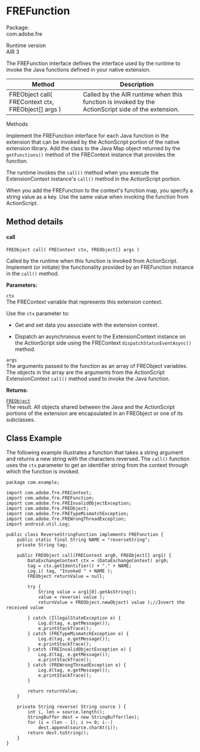 # FREFunction

Package:  
com.adobe.fre

Runtime version  
AIR 3

The FREFunction interface defines the interface used by the runtime to invoke
the Java functions defined in your native extension.

| Method                                               | Description                                                                                        |
| ---------------------------------------------------- | -------------------------------------------------------------------------------------------------- |
| FREObject call( FREContext ctx, FREObject\[\] args ) | Called by the AIR runtime when this function is invoked by the ActionScript side of the extension. |

Methods

Implement the FREFunction interface for each Java function in the extension that
can be invoked by the ActionScript portion of the native extension library. Add
the class to the Java Map object returned by the `getFunctions()` method of the
FREContext instance that provides the function.

The runtime invokes the `call()` method when you execute the ExtensionContext
instance's `call()` method in the ActionScript portion.

When you add the FREFunction to the context's function map, you specify a string
value as a key. Use the same value when invoking the function from ActionScript.

## Method details

#### call

    FREObject call( FREContext ctx, FREObject[] args )

Called by the runtime when this function is invoked from ActionScript. Implement
(or initiate) the functionality provided by an FREFunction instance in the
`call()` method.

**Parameters:**

`ctx`  
The FREContext variable that represents this extension context.

Use the `ctx` parameter to:

- Get and set data you associate with the extension context.

- Dispatch an asynchronous event to the ExtensionContext instance on the
  ActionScript side using the FREContext `dispatchStatusEventAsync()` method.

`args`  
The arguments passed to the function as an array of FREObject variables. The
objects in the array are the arguments from the ActionScript ExtensionContext
`call()` method used to invoke the Java function.

**Returns:**

[`FREObject`](../classes/freobject.md)  
The result. All objects shared between the Java and the ActionScript portions of
the extension are encapsulated in an FREObject or one of its subclasses.

## Class Example

The following example illustrates a function that takes a string argument and
returns a new string with the characters reversed. The `call()` function uses
the `ctx` parameter to get an identifier string from the context through which
the function is invoked.

    package com.example;

    import com.adobe.fre.FREContext;
    import com.adobe.fre.FREFunction;
    import com.adobe.fre.FREInvalidObjectException;
    import com.adobe.fre.FREObject;
    import com.adobe.fre.FRETypeMismatchException;
    import com.adobe.fre.FREWrongThreadException;
    import android.util.Log;

    public class ReverseStringFunction implements FREFunction {
        public static final String NAME = "reverseString";
        private String tag;

        public FREObject call(FREContext arg0, FREObject[] arg1) {
            DataExchangeContext ctx = (DataExchangeContext) arg0;
            tag = ctx.getIdentifier() + "." + NAME;
            Log.i( tag, "Invoked " + NAME );
            FREObject returnValue = null;

            try {
                String value = arg1[0].getAsString();
                value = reverse( value );
                returnValue = FREObject.newObject( value );//Invert the received value

            } catch (IllegalStateException e) {
                Log.d(tag, e.getMessage());
                e.printStackTrace();
            } catch (FRETypeMismatchException e) {
                Log.d(tag, e.getMessage());
                e.printStackTrace();
            } catch (FREInvalidObjectException e) {
                Log.d(tag, e.getMessage());
                e.printStackTrace();
            } catch (FREWrongThreadException e) {
                Log.d(tag, e.getMessage());
                e.printStackTrace();
            }

            return returnValue;
        }

        private String reverse( String source ) {
            int i, len = source.length();
            StringBuffer dest = new StringBuffer(len);
            for (i = (len - 1); i >= 0; i--)
                dest.append(source.charAt(i));
            return dest.toString();
        }
    }
